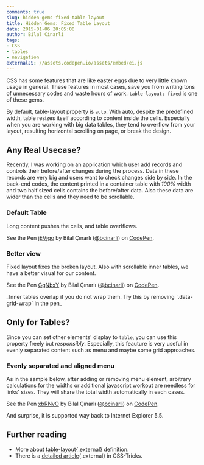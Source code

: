 ```yaml
---
comments: true
slug: hidden-gems-fixed-table-layout
title: Hidden Gems: Fixed Table Layout
date: 2015-01-06 20:05:00
author: Bilal Cinarli
tags:
- CSS
- tables
- navigation
externalJS: //assets.codepen.io/assets/embed/ei.js
---
```

CSS has some features that are like easter eggs due to very little known usage in general. These features in most cases, save you from writing tons of unnecessary codes and waste hours of work. `table-layout: fixed` is one of these gems.

By default, table-layout property is `auto`. With auto, despite the predefined width, table resizes itself according to content inside the cells. Especially when you are working with big data tables, they tend to overflow from your layout, resulting horizontal scrolling on page, or break the design.

## Any Real Usecase?
Recently, I was working on an application which user add records and controls their before/after changes during the process. Data in these records are very big and users want to check changes side by side. In the back-end codes, the content printed in a container table with _100%_ width and two half sized cells contains the before/after data. Also these data are wider than the cells and they need to be scrollable.

### Default Table
Long content pushes the cells, and table overlflows.

<p data-height="268" data-theme-id="11168" data-slug-hash="jEVjqo" data-default-tab="result" data-user="bcinarli" class='codepen'>See the Pen <a href='http://codepen.io/bcinarli/pen/jEVjqo/'>jEVjqo</a> by Bilal Çınarlı (<a href='http://codepen.io/bcinarli'>@bcinarli</a>) on <a href='http://codepen.io'>CodePen</a>.</p>

### Better view
Fixed layout fixes the broken layout. Also with scrollable inner tables, we have a better visual for our content.
<p data-height="200" data-theme-id="11168" data-slug-hash="GgNbxY" data-default-tab="result" data-user="bcinarli" class='codepen'>See the Pen <a href='http://codepen.io/bcinarli/pen/GgNbxY/'>GgNbxY</a> by Bilal Çınarlı (<a href='http://codepen.io/bcinarli'>@bcinarli</a>) on <a href='http://codepen.io'>CodePen</a>.</p>
_Inner tables overlap if you do not wrap them. Try this by removing `.data-grid-wrap` in the pen_

## Only for Tables?
Since you can set other elements' display to `table`, you can use this property freely but _responsibly_. Especially, this feauture is very useful in evenly separated content such as menu and maybe some grid approaches.

### Evenly separated and aligned menu
As in the sample below, after adding or removing menu element, arbitrary calculations for the widths or additional javascript workout are needless for links' sizes. They will share the total width automatically in each cases.

<p data-height="200" data-theme-id="11168" data-slug-hash="xbRNvO" data-default-tab="result" data-user="bcinarli" class='codepen'>See the Pen <a href='http://codepen.io/bcinarli/pen/xbRNvO/'>xbRNvO</a> by Bilal Çınarlı (<a href='http://codepen.io/bcinarli'>@bcinarli</a>) on <a href='http://codepen.io'>CodePen</a>.</p>

And surprise, it is supported way back to Internet Explorer 5.5.

## Further reading
* More about [table-layout](https://developer.mozilla.org/en-US/docs/Web/CSS/table-layout){.external} definition.
* There is a [detailed article](http://css-tricks.com/fixing-tables-long-strings/){.external} in CSS-Tricks. 